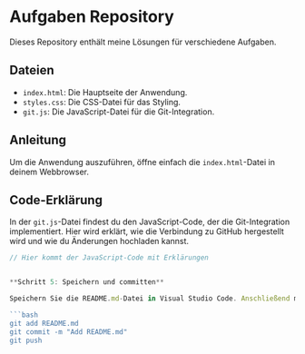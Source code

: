 # Aufgaben Repository

Dieses Repository enthält meine Lösungen für verschiedene Aufgaben.

## Dateien

- `index.html`: Die Hauptseite der Anwendung.
- `styles.css`: Die CSS-Datei für das Styling.
- `git.js`: Die JavaScript-Datei für die Git-Integration.

## Anleitung

Um die Anwendung auszuführen, öffne einfach die `index.html`-Datei in deinem Webbrowser.

## Code-Erklärung

In der `git.js`-Datei findest du den JavaScript-Code, der die Git-Integration implementiert. Hier wird erklärt, wie die Verbindung zu GitHub hergestellt wird und wie du Änderungen hochladen kannst.

```javascript
// Hier kommt der JavaScript-Code mit Erklärungen


**Schritt 5: Speichern und committen**

Speichern Sie die README.md-Datei in Visual Studio Code. Anschließend müssen Sie die Änderungen in Ihr Git-Repository commiten und pushen, um sie auf GitHub zu aktualisieren. Öffnen Sie dazu ein Terminal in Visual Studio Code und führen Sie die folgenden Befehle aus:

```bash
git add README.md
git commit -m "Add README.md"
git push

